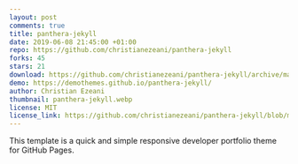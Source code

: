 ```yaml
---
layout: post
comments: true
title: panthera-jekyll
date: 2019-06-08 21:45:00 +01:00
repo: https://github.com/christianezeani/panthera-jekyll
forks: 45
stars: 21
download: https://github.com/christianezeani/panthera-jekyll/archive/master.zip
demo: https://demothemes.github.io/panthera-jekyll/
author: Christian Ezeani
thumbnail: panthera-jekyll.webp
license: MIT
license_link: https://github.com/christianezeani/panthera-jekyll/blob/master/LICENSE.txt
---
```


This template is a quick and simple responsive developer portfolio theme for GitHub Pages.
